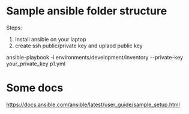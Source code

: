 # Sample ansible folder structure 

Steps:
1. Install ansible on your laptop
2. create ssh public/private key and uplaod public key 

ansible-playbook -i environments/development/inventory --private-key your_private_key p1.yml


# Some docs
https://docs.ansible.com/ansible/latest/user_guide/sample_setup.html



